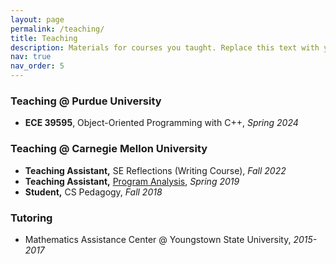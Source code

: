 ```yaml
---
layout: page
permalink: /teaching/
title: Teaching
description: Materials for courses you taught. Replace this text with your description.
nav: true
nav_order: 5
---
```


### Teaching @ Purdue University
* **ECE 39595**, Object-Oriented Programming with C++, *Spring 2024*

### Teaching @ Carnegie Mellon University
* **Teaching Assistant,** SE Reflections (Writing Course), *Fall 2022*
* **Teaching Assistant,** [Program Analysis](https://www.cs.cmu.edu/~aldrich/courses/17-355-19sp/), *Spring 2019*
* **Student,** CS Pedagogy, *Fall 2018*


### Tutoring
* Mathematics Assistance Center @ Youngstown State University, *2015-2017*

<!--For now, this page is assumed to be a static description of your courses. You can convert it to a collection similar to `_projects/` so that you can have a dedicated page for each course.

Organize your courses by years, topics, or universities, however you like!-->
